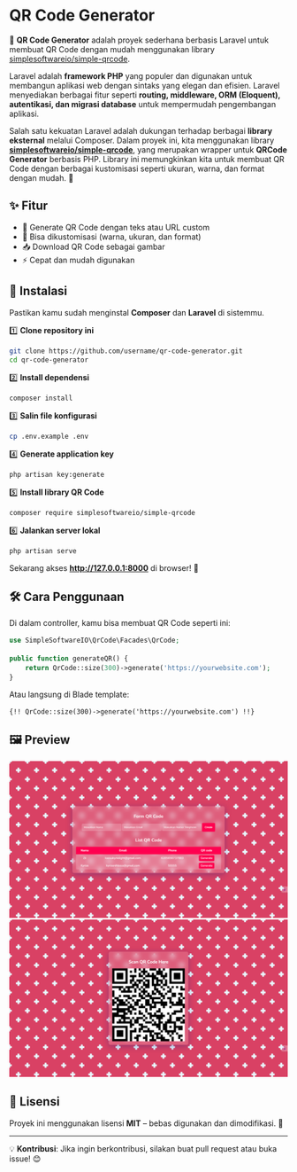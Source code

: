 # QR Code Generator

🚀 **QR Code Generator** adalah proyek sederhana berbasis Laravel untuk membuat QR Code dengan mudah menggunakan library [simplesoftwareio/simple-qrcode](https://github.com/SimpleSoftwareIO/simple-qrcode).

Laravel adalah **framework PHP** yang populer dan digunakan untuk membangun aplikasi web dengan sintaks yang elegan dan efisien. Laravel menyediakan berbagai fitur seperti **routing, middleware, ORM (Eloquent), autentikasi, dan migrasi database** untuk mempermudah pengembangan aplikasi.

Salah satu kekuatan Laravel adalah dukungan terhadap berbagai **library eksternal** melalui Composer. Dalam proyek ini, kita menggunakan library **[simplesoftwareio/simple-qrcode](https://github.com/SimpleSoftwareIO/simple-qrcode)**, yang merupakan wrapper untuk **QRCode Generator** berbasis PHP. Library ini memungkinkan kita untuk membuat QR Code dengan berbagai kustomisasi seperti ukuran, warna, dan format dengan mudah. 🚀

## ✨ Fitur

-   🔹 Generate QR Code dengan teks atau URL custom
-   🎨 Bisa dikustomisasi (warna, ukuran, dan format)
-   📥 Download QR Code sebagai gambar
-   ⚡ Cepat dan mudah digunakan

## 📌 Instalasi

Pastikan kamu sudah menginstal **Composer** dan **Laravel** di sistemmu.

1️⃣ **Clone repository ini**

```bash
git clone https://github.com/username/qr-code-generator.git
cd qr-code-generator
```

2️⃣ **Install dependensi**

```bash
composer install
```

3️⃣ **Salin file konfigurasi**

```bash
cp .env.example .env
```

4️⃣ **Generate application key**

```bash
php artisan key:generate
```

5️⃣ **Install library QR Code**

```bash
composer require simplesoftwareio/simple-qrcode
```

6️⃣ **Jalankan server lokal**

```bash
php artisan serve
```

Sekarang akses **http://127.0.0.1:8000** di browser! 🚀

## 🛠 Cara Penggunaan

Di dalam controller, kamu bisa membuat QR Code seperti ini:

```php
use SimpleSoftwareIO\QrCode\Facades\QrCode;

public function generateQR() {
    return QrCode::size(300)->generate('https://yourwebsite.com');
}
```

Atau langsung di Blade template:

```blade
{!! QrCode::size(300)->generate('https://yourwebsite.com') !!}
```

## 🖼️ Preview

![Halaman Utama QR Code Generator](public/images/main-page.png)
![Halaman QR Code QR Code Generator](public/images/qrcode-page.png)

## 📜 Lisensi

Proyek ini menggunakan lisensi **MIT** – bebas digunakan dan dimodifikasi. 🚀

---

💡 **Kontribusi**: Jika ingin berkontribusi, silakan buat pull request atau buka issue! 😊
